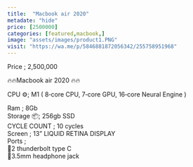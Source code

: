```yaml
---
title:  "Macbook air 2020"
metadate: "hide"
price: [2500000]
categories: [featured,macbook,]
image: "assets/images/product1.PNG"
visit: "https://wa.me/p/5846881872056342/255758951968"
---
```


Price ; 2,500,000

🔥🔥Macbook air 2020 🔥🔥

CPU ⚙️; M1 ( 8‑core CPU, 7‑core GPU, 16‑core Neural Engine ) 

Ram ; 8Gb   
Storage 📦; 256gb SSD   
CYCLE COUNT ; 10 cycles   
Screen ; 13” LIQUID RETINA DISPLAY   
Ports ;   
📍2 thunderbolt type C   
📍3.5mm headphone jack  
